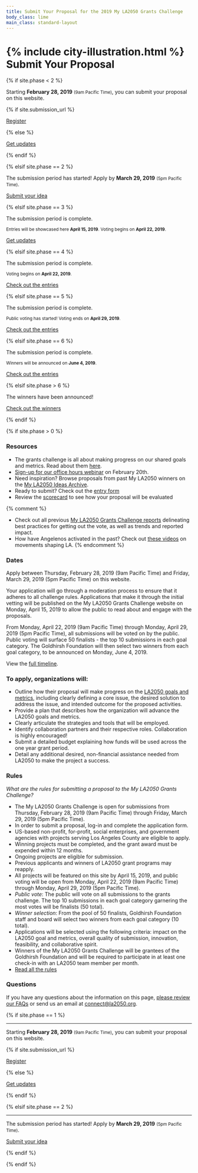 ```yaml
---
title: Submit Your Proposal for the 2019 My LA2050 Grants Challenge
body_class: lime
main_class: standard-layout
---
```


<h1>
  {% include city-illustration.html %}
  Submit Your Proposal
</h1>

{% if site.phase < 2 %}

<div class="introduction" markdown="1">

<p class="max-width: 23em">Starting <strong class="avoid-break">February 28, 2019</strong> <small class="avoid-break">(9am Pacific Time)</small>, <span class="avoid-break">you can submit your proposal on this website.</span></p>

{% if site.submission_url %}

<p class="action" markdown="1">
  <a href="{{ site.submission_url }}">Register</a>
</p>

{% else %}

<p class="action" markdown="1">
  <a href="{{ site.mailing_list_url }}">Get updates</a>
</p>

{% endif %}

</div>

{% elsif site.phase == 2 %}

<div class="introduction" markdown="1">

The submission period has started! Apply by <strong>March 29, 2019</strong> <small>(5pm Pacific Time)</small>.

<p class="action" markdown="1">
  <a href="{{ site.submission_url }}">Submit your idea</a>
</p>

</div>

{% elsif site.phase == 3 %}

<div class="introduction" markdown="1">

The submission period is complete.

<small>
Entries will be showcased here <strong>April 15, 2019</strong>. 
Voting begins on
<span class="avoid-break">
  <strong>April 22, 2019</strong>.
</span>
</small>

<p class="action" markdown="1">
  <a href="{{ site.mailing_list_url }}">Get updates</a>
</p>

</div>

{% elsif site.phase == 4 %}

<div class="introduction" markdown="1">

The submission period is complete.

<small>
Voting begins on
<span class="avoid-break">
  <strong>April 22, 2019</strong>.
</span>
</small>

<p class="action" markdown="1">
  <a href="/entries/">Check out the entries</a>
</p>

</div>

{% elsif site.phase == 5 %}

<div class="introduction" markdown="1">

The submission period is complete.

<p style="max-width: 25em">
  <small>
  Public voting has started!
  Voting ends on
  <span class="avoid-break">
    <strong>April 29, 2019</strong>.
  </span>
  </small>
</p>

<p class="action" markdown="1">
  <a href="/entries/">Check out the entries</a>
</p>

</div>

{% elsif site.phase == 6 %}

<div class="introduction" markdown="1">

The submission period is complete.

<small>
  Winners will be announced on 
  <span class="avoid-break">
    <strong>June 4, 2019</strong>.
  </span>
</small>

<p class="action" markdown="1">
  <a href="/entries/">Check out the entries</a>
</p>

</div>

{% elsif site.phase > 6 %}

<div class="introduction" markdown="1">

The winners have been announced!

<p class="action" markdown="1">
  <a href="/winners/">Check out the winners</a>
</p>

</div>

{% endif %}


{% if site.phase > 0 %}


### Resources

* The grants challenge is all about making progress on our shared goals and metrics. Read about them [here](http://la2050.s3-us-west-1.amazonaws.com/reports/1/pdfs/vision_for_a_successful_los_angeles.pdf?1441226432). 
* <a href="https://docs.google.com/forms/d/e/1FAIpQLSf4drDm6lKpmJudzHY8GYbXHvCszKoGuQUZsPR5TXc54OvDIQ/viewform">Sign-up for our office hours webinar</a> on February 20th. 
* Need inspiration? Browse proposals from past My LA2050 winners on the [My LA2050 Ideas Archive](https://archive.la2050.org/search/?keywords=winner). 
* Ready to submit? Check out the [entry form](https://drive.google.com/drive/u/0/folders/13kEX-1p_OgnW8AdHK0Ie6SxCPAHe2Ci0)
* Review the [scorecard](https://drive.google.com/drive/u/0/folders/13kEX-1p_OgnW8AdHK0Ie6SxCPAHe2Ci0) to see how your proposal will be evaluated

{% comment %}
* Check out all previous [My LA2050 Grants Challenge reports](https://la2050.org/reports) delineating best practices for getting out the vote, as well as trends and reported impact.
* How have Angelenos activated in the past? Check out [these videos](https://www.facebook.com/LA2050/videos/vl.1855009431227001/1798255590244812/?type=1) on movements shaping LA. 
{% endcomment %}


### Dates

Apply between Thursday, February 28, 2019 (9am Pacific Time) and Friday, March 29, 2019 (5pm Pacific Time) on this website. 

Your application will go through a moderation process to ensure that it adheres to all challenge rules. Applications that make it through the initial vetting will be published on the My LA2050 Grants Challenge website on Monday, April 15, 2019 to allow the public to read about and engage with the proposals.

From Monday, April 22, 2019 (9am Pacific Time) through Monday, April 29, 2019 (5pm Pacific Time), all submissions will be voted on by the public. Public voting will surface 50 finalists - the top 10 submissions in each goal category. The Goldhirsh Foundation will then select two winners from each goal category, to be announced on Monday, June 4, 2019.

View the [full timeline](/timeline).


### To apply, organizations will:

* Outline how their proposal will make progress on the [LA2050 goals and metrics](/about/#goals), including clearly defining a core issue, the desired solution to address the issue, and intended outcome for the proposed activities.
* Provide a plan that describes how the organization will advance the LA2050 goals and metrics.
* Clearly articulate the strategies and tools that will be employed.
* Identify collaboration partners and their respective roles. Collaboration is highly encouraged!
* Submit a detailed budget explaining how funds will be used across the one year grant period.
* Detail any additional desired, non-financial assistance needed from LA2050 to make the project a success.

### Rules

_What are the rules for submitting a proposal to the My LA2050 Grants Challenge?_

* The My LA2050 Grants Challenge is open for submissions from Thursday, February 28, 2019 (9am Pacific Time) through Friday, March 29, 2019 (5pm Pacific Time).
* In order to submit a proposal, log-in and complete the application form.
* US-based non-profit, for-profit, social enterprises, and government agencies with projects serving Los Angeles County are eligible to apply.
* Winning projects must be completed, and the grant award must be expended within 12 months.
* Ongoing projects are eligible for submission.
* Previous applicants and winners of LA2050 grant programs may reapply.
* All projects will be featured on this site by April 15, 2019, and public voting will be open from Monday, April 22, 2019 (9am Pacific Time) through Monday, April 29, 2019 (5pm Pacific Time).
* <em>Public vote</em>: The public will vote on all submissions to the grants challenge. The top 10 submissions in each goal category garnering the most votes will be finalists (50 total).
* <em>Winner selection</em>: From the pool of 50 finalists, Goldhirsh Foundation staff and board will select two winners from each goal category (10 total).
* Applications will be selected using the following criteria: impact on the LA2050 goal and metrics, overall quality of submission, innovation, feasibility, and collaborative spirit.
* Winners of the My LA2050 Grants Challenge will be grantees of the Goldhirsh Foundation and will be required to participate in at least one check-in with an LA2050 team member per month.
* [Read all the rules](http://la2050.s3-us-west-1.amazonaws.com/comfy/cms/files/135/files/original/2019GrantsChallengeRules.pdf)

### Questions

If you have any questions about the information on this page, [please review our FAQs](/faqs) or send us an email at [connect@la2050.org](mailto:connect@la2050.org).

{% if site.phase == 1 %}

* * *

<div class="introduction" markdown="1">

<p class="max-width: 23em">Starting <strong class="avoid-break">February 28, 2019</strong> <small class="avoid-break">(9am Pacific Time)</small>, <span class="avoid-break">you can submit your proposal on this website.</span></p>

{% if site.submission_url %}

<p class="action" markdown="1">
  <a href="{{ site.submission_url }}">Register</a>
</p>

{% else %}

<p class="action" markdown="1">
  <a href="{{ site.mailing_list_url }}">Get updates</a>
</p>

{% endif %}

{% elsif site.phase == 2 %}

* * *

<div class="introduction" markdown="1">

The submission period has started! Apply by <strong>March 29, 2019</strong> <small>(5pm Pacific Time)</small>.

<p class="action" markdown="1">
  <a href="{{ site.submission_url }}">Submit your idea</a>
</p>

</div>

{% endif %}


{% endif %}
